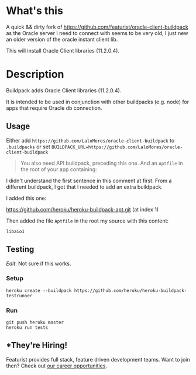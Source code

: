 # What's this

A quick && dirty fork of https://github.com/featurist/oracle-client-buildpack as the Oracle server I need to connect with
seems to be very old, I just new an older version of the oracle instant client lib.

This will install Oracle Client libraries (11.2.0.4).

# Description

Buildpack adds Oracle Client libraries (11.2.0.4).

It is intended to be used in conjunction with other buildpacks (e.g. node) for apps that require Oracle db connection.

## Usage

Either add `https://github.com/LaloMores/oracle-client-buildpack` to `.buildpacks` or set `BUILDPACK_URL=https://github.com/LaloMores/oracle-client-buildpack`

> You also need API buildpack, preceding this one. And an `Aptfile` in the root of your app containing:

I didn't understand the first sentence in this comment at first. From a different buildpack, I got that I needed to add an extra buildpack.

I added this one:

https://github.com/heroku/heroku-buildpack-apt.git (at index 1)

Then added the file `Aptfile` in the root my source with this content:

```
libaio1
```

## Testing

_Edit_: Not sure if this works.

### Setup

```
heroku create --buildpack https://github.com/heroku/heroku-buildpack-testrunner
```

### Run

```
git push heroku master
heroku run tests
```

## \*They're Hiring!

Featurist provides full stack, feature driven development teams. Want to join then? Check out [our career opportunities](https://www.featurist.co.uk/careers/).
